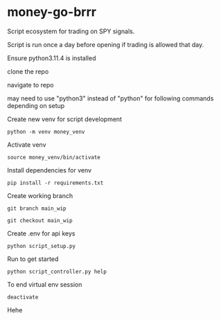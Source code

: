 # money-go-brrr

Script ecosystem for trading on SPY signals.

Script is run once a day before opening if trading is allowed that day.

Ensure python3.11.4 is installed

clone the repo

navigate to repo

may need to use "python3" instead of "python" for following commands depending on setup

Create new venv for script development
```shell
python -m venv money_venv
```

Activate venv
```shell
source money_venv/bin/activate
```

Install dependencies for venv
```shell
pip install -r requirements.txt
```

Create working branch
```shell
git branch main_wip
```

```shell
git checkout main_wip
```

Create .env for api keys
```shell
python script_setup.py
```

Run to get started
```shell
python script_controller.py help
```

To end virtual env session

```shell
deactivate
```

Hehe
